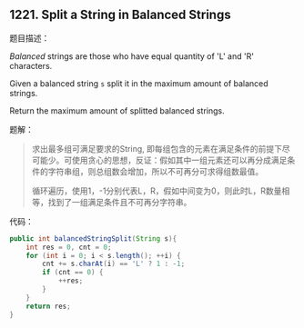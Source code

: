## 1221. Split a String in Balanced Strings

题目描述：

*Balanced* strings are those who have equal quantity of 'L' and 'R' characters.

Given a balanced string `s` split it in the maximum amount of balanced strings.

Return the maximum amount of splitted balanced strings.

题解： 

> 求出最多组可满足要求的String, 即每组包含的元素在满足条件的前提下尽可能少。可使用贪心的思想，反证：假如其中一组元素还可以再分成满足条件的字符串组，则总组数会增加，所以不可再分可求得组数最值。
>
> 循环遍历，使用1，-1分别代表L，R，假如中间变为0，则此时L，R数量相等，找到了一组满足条件且不可再分字符串。

代码：

```java
public int balancedStringSplit(String s){
    int res = 0, cnt = 0;
    for (int i = 0; i < s.length(); ++i) {
        cnt += s.charAt(i) == 'L' ? 1 : -1;
        if (cnt == 0) {
            ++res;
        }
    }
    return res;
}
```



